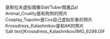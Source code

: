 是斯拉夫虚拟偶像SlaVTuber图酱Да!  
Animal_Cruelty是和狗狗的照片  
Cosplay_Tupolev是Cos自己虚拟形象的照片  
Krossdress_Kalashnikov是和AK的照片  
![alt text]Krossdress_Kalashnikov/IMG_6298.GIF
